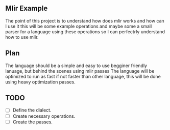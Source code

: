 ## Mlir Example
The point of this project is to understand how does mlir works and how can I use it this will be some example operations
and maybe some a small parser for a language using these operations so I can perfectrly understand how to use mlir.

## Plan
The language should be a simple and easy to use begginer friendly lanuage, but behind the scenes using mlir passes
The language will be optimized to run as fast if not faster than other language, this will be done using heavy optimization passes.

## TODO
- [ ] Define the dialect.
- [ ] Create necessary operations.
- [ ] Create the passes.
